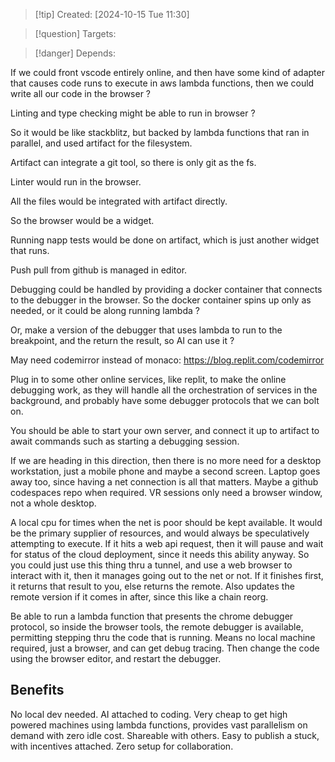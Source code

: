 
>[!tip] Created: [2024-10-15 Tue 11:30]

>[!question] Targets: 

>[!danger] Depends: 

If we could front vscode entirely online, and then have some kind of adapter that causes code runs to execute in aws lambda functions, then we could write all our code in the browser ?

Linting and type checking might be able to run in browser ?

So it would be like stackblitz, but backed by lambda functions that ran in parallel, and used artifact for the filesystem.

Artifact can integrate a git tool, so there is only git as the fs.

Linter would run in the browser.

All the files would be integrated with artifact directly.

So the browser would be a widget.

Running napp tests would be done on artifact, which is just another widget that runs.

Push pull from github is managed in editor.

Debugging could be handled by providing a docker container that connects to the debugger in the browser.  So the docker container spins up only as needed, or it could be along running lambda ?

Or, make a version of the debugger that uses lambda to run to the breakpoint, and the return the result, so AI can use it ?

May need codemirror instead of monaco: https://blog.replit.com/codemirror 

Plug in to some other online services, like replit, to make the online debugging work, as they will handle all the orchestration of services in the background, and probably have some debugger protocols that we can bolt on.

You should be able to start your own server, and connect it up to artifact to await commands such as starting a debugging session.

If we are heading in this direction, then there is no more need for a desktop workstation, just a mobile phone and maybe a second screen.  Laptop goes away too, since having a net connection is all that matters.  Maybe a github codespaces repo when required.  VR sessions only need a browser window, not a whole desktop.

A local cpu for times when the net is poor should be kept available.  It would be the primary supplier of resources, and would always be speculatively attempting to execute.  If it hits a web api request, then it will pause and wait for status of the cloud deployment, since it needs this ability anyway.  So you could just use this thing thru a tunnel, and use a web browser to interact with it, then it manages going out to the net or not.  If it finishes first, it returns that result to you, else returns the remote.  Also updates the remote version if it comes in after, since this like a chain reorg.

Be able to run a lambda function that presents the chrome debugger protocol, so inside the browser tools, the remote debugger is available, permitting stepping thru the code that is running.  Means no local machine required, just a browser, and can get debug tracing.  Then change the code using the browser editor, and restart the debugger.
## Benefits
No local dev needed.
AI attached to coding.
Very cheap to get high powered machines using lambda functions, provides vast parallelism on demand with zero idle cost.
Shareable with others.
Easy to publish a stuck, with incentives attached.
Zero setup for collaboration.